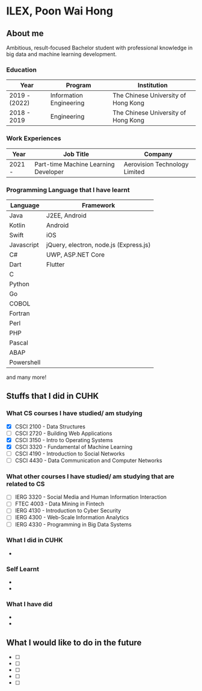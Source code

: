 # ILEX, Poon Wai Hong

## About me

Ambitious, result-focused Bachelor student with professional knowledge in big data and machine learning development.

### Education

|Year|Program|Institution|
|---|---|---|
|2019 - (2022)|Information Engineering|The Chinese University of Hong Kong|
|2018 - 2019|Engineering|The Chinese University of Hong Kong|

### Work Experiences
|Year|Job Title|Company|
|---|---|---|
|2021 - |Part-time Machine Learning Developer|Aerovision Technology Limited|


### Programming Language that I have learnt

|Language|Framework|
|---|---|
|Java|J2EE, Android|
|Kotlin| Android|
|Swift|iOS|
|Javascript| jQuery, electron, node.js (Express.js)|
|C#| UWP, ASP.NET Core|
|Dart| Flutter|
|C| &nbsp;|
|Python|&nbsp; |
|Go| &nbsp;|
|COBOL| &nbsp;|
|Fortran| &nbsp;|
|Perl| &nbsp;|
|PHP| &nbsp; |
|Pascal| &nbsp; |
|ABAP| &nbsp; |
|Powershell| &nbsp; |

and many more!

## Stuffs that I did in CUHK
### What CS courses I have studied/ am studying

- [x] CSCI 2100 - Data Structures
- [ ] CSCI 2720 - Building Web Applications
- [x] CSCI 3150 - Intro to Operating Systems
- [x] CSCI 3320 - Fundamental of Machine Learning
- [ ] CSCI 4190 - Introduction to Social Networks
- [ ] CSCI 4430 - Data Communication and Computer Networks

### What other courses I have studied/ am studying that are related to CS
- [ ] IERG 3320 - Social Media and Human Information Interaction
- [ ] FTEC 4003 - Data Mining in Fintech
- [ ] IERG 4130 - Introduction to Cyber Security
- [ ] IERG 4300 - Web-Scale Information Analytics
- [ ] IERG 4330 - Programming in Big Data Systems

### What I did in CUHK

- 


### Self Learnt

 - 
 - 

### What I have did

  - 
  - 

## What I would like to do in the future
 - [ ] 
 - [ ] 
 - [ ] 
 - [ ] 
 - [ ] 
